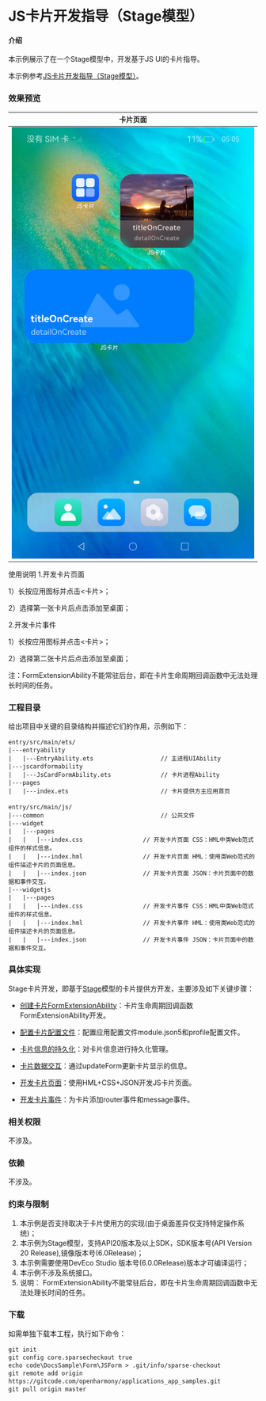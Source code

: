 # JS卡片开发指导（Stage模型）

#### 介绍

本示例展示了在一个Stage模型中，开发基于JS UI的卡片指导。

本示例参考[JS卡片开发指导（Stage模型）](https://gitcode.com/openharmony/docs/blob/master/zh-cn/application-dev/form/js-ui-widget-development.md)。

### 效果预览

| 卡片页面                          |
|-------------------------------|
| ![image](screenshot/jsform.png) |

使用说明
1.开发卡片页面

1）长按应用图标并点击<卡片>；

2）选择第一张卡片后点击添加至桌面；

2.开发卡片事件

1）长按应用图标并点击<卡片>；

2）选择第二张卡片后点击添加至桌面；

注：FormExtensionAbility不能常驻后台，即在卡片生命周期回调函数中无法处理长时间的任务。

### 工程目录

给出项目中关键的目录结构并描述它们的作用，示例如下：

```
entry/src/main/ets/
|---entryability
|   |---EntryAbility.ets                   // 主进程UIAbility
|---jscardformability
|   |---JsCardFormAbility.ets              // 卡片进程Ability
|---pages
|   |---index.ets                          // 卡片提供方主应用首页

entry/src/main/js/
|---common                                 // 公共文件
|---widget
|   |---pages
|   |   |---index.css                 // 开发卡片页面 CSS：HML中类Web范式组件的样式信息。
|   |   |---index.hml                 // 开发卡片页面 HML：使用类Web范式的组件描述卡片的页面信息。
|   |   |---index.json                // 开发卡片页面 JSON：卡片页面中的数据和事件交互。
|---widgetjs
|   |---pages
|   |   |---index.css                 // 开发卡片事件 CSS：HML中类Web范式组件的样式信息。
|   |   |---index.hml                 // 开发卡片事件 HML：使用类Web范式的组件描述卡片的页面信息。
|   |   |---index.json                // 开发卡片事件 JSON：卡片页面中的数据和事件交互。
```

### 具体实现
Stage卡片开发，即基于[Stage](https://gitcode.com/openharmony/docs/blob/master/zh-cn/application-dev/application-models/stage-model-development-overview.md)模型的卡片提供方开发，主要涉及如下关键步骤：

* [创建卡片FormExtensionAbility](https://gitcode.com/openharmony/docs/blob/master/zh-cn/application-dev/form/js-ui-widget-development.md#%E5%88%9B%E5%BB%BA%E5%8D%A1%E7%89%87formextensionability)：卡片生命周期回调函数FormExtensionAbility开发。

* [配置卡片配置文件](https://gitcode.com/openharmony/docs/blob/master/zh-cn/application-dev/form/js-ui-widget-development.md#%E9%85%8D%E7%BD%AE%E5%8D%A1%E7%89%87%E9%85%8D%E7%BD%AE%E6%96%87%E4%BB%B6)：配置应用配置文件module.json5和profile配置文件。

* [卡片信息的持久化](https://gitcode.com/openharmony/docs/blob/master/zh-cn/application-dev/form/js-ui-widget-development.md#%E5%8D%A1%E7%89%87%E4%BF%A1%E6%81%AF%E7%9A%84%E6%8C%81%E4%B9%85%E5%8C%96)：对卡片信息进行持久化管理。

* [卡片数据交互](https://gitcode.com/openharmony/docs/blob/master/zh-cn/application-dev/form/js-ui-widget-development.md#%E5%8D%A1%E7%89%87%E6%95%B0%E6%8D%AE%E4%BA%A4%E4%BA%92)：通过updateForm更新卡片显示的信息。

* [开发卡片页面](https://gitcode.com/openharmony/docs/blob/master/zh-cn/application-dev/form/js-ui-widget-development.md#%E5%BC%80%E5%8F%91%E5%8D%A1%E7%89%87%E9%A1%B5%E9%9D%A2)：使用HML+CSS+JSON开发JS卡片页面。

* [开发卡片事件](https://gitcode.com/openharmony/docs/blob/master/zh-cn/application-dev/form/js-ui-widget-development.md#%E5%BC%80%E5%8F%91%E5%8D%A1%E7%89%87%E4%BA%8B%E4%BB%B6)：为卡片添加router事件和message事件。

### 相关权限

不涉及。

### 依赖

不涉及。

### 约束与限制

1. 本示例是否支持取决于卡片使用方的实现(由于桌面差异仅支持特定操作系统)；
2. 本示例为Stage模型，支持API20版本及以上SDK，SDK版本号(API Version 20 Release),镜像版本号(6.0Release)；
3. 本示例需要使用DevEco Studio 版本号(6.0.0Release)版本才可编译运行；
4. 本示例不涉及系统接口。
5. 说明： FormExtensionAbility不能常驻后台，即在卡片生命周期回调函数中无法处理长时间的任务。

### 下载

如需单独下载本工程，执行如下命令：

```
git init
git config core.sparsecheckout true
echo code\DocsSample\Form\JSForm > .git/info/sparse-checkout
git remote add origin https://gitcode.com/openharmony/applications_app_samples.git
git pull origin master
```